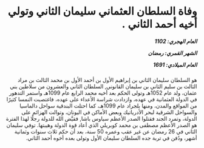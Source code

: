 <h1 dir="rtl">وفاة السلطان العثماني سليمان الثاني وتولي أخيه أحمد الثاني .</h1>

<h5 dir="rtl">العام الهجري:  1102

الشهر القمري: رمضان

العام الميلادي: 1691</h5>

<p dir="rtl">هو السلطان سليمان الثاني بن إبراهيم الأول بن أحمد الأول بن محمد الثالث بن مراد الثالث بن سليم الثاني بن سليمان القانوني, السلطان الثاني والعشرون من سلاطين بني عثمان، ولد عام 1052هـ وتولى الحكم بعد أخيه محمد الرابع عام 1099هـ واستمر التدهور في الدولة العثمانية في عهده، وازدادت شراسة الأعداء على عهده، فاغتصبت النمسا كثيرًا من المواقع والمدن، ومنها بلجراد عام 1099هـ، كما احتلت البندقية سواحل دالماسيا والسواحل الشرقية لبحر الأدرياتيك وبعض الأماكن في اليونان، وتوالت الهزائم على الدولة، وتمرد الجند فقتلوا الصدر الأعظم سياوس باشا, فقيَّض الله للدولة رجلًا لهذا الفترة هو الصدر الأعظم مصطفى بن محمد كوبريلي الذي أعاد قوة الدولة وهيبتها. توفي سليمان الثاني في 26 رمضان عن غير عقب وعمره 50 سنة، بعد أن حكم ثلاث سنوات وثمانية أشهر، ودُفن في تربة جده السلطان سليمان الأول وتولى بعده أخوه أحمد الثاني.</p></br>

